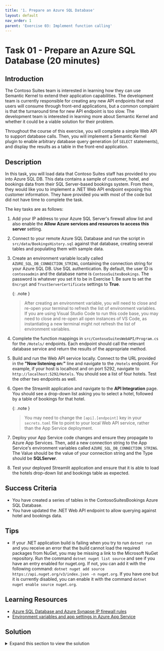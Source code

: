 ```yaml
---
title: '1. Prepare an Azure SQL Database'
layout: default
nav_order: 1
parent: 'Exercise 03: Implement function calling'
---
```


# Task 01 - Prepare an Azure SQL Database (20 minutes)

## Introduction

The Contoso Suites team is interested in learning how they can use Semantic Kernel to extend their application capabilities. The development team is currently responsible for creating any new API endpoints that end users will consume through front-end applications, but a common complaint is that the turnaround time for new API endpoint is too slow. The development team is interested in learning more about Semantic Kernel and whether it could be a viable solution for their problem.

Throughout the course of this exercise, you will complete a simple Web API to support database calls. Then, you will implement a Semantic Kernel plugin to enable arbitrary database query generation (of `SELECT` statements), and display the results as a table in the front-end application.

## Description

In this task, you will load data that Contoso Suites staff has provided to you into Azure SQL DB. This data contains a sample of customer, hotel, and bookings data from their SQL Server-based bookings system. From there, they would like you to implement a .NET Web API endpoint exposing this customer information. They have provided you with most of the code but did not have time to complete the task.

The key tasks are as follows:

1. Add your IP address to your Azure SQL Server's firewall allow list and also enable the **Allow Azure services and resources to access this server** setting.
2. Connect to your remote Azure SQL Database and run the script in `src/data/BookingsHistory.sql` against that database, creating several tables and populating them with sample data.
3. Create an environment variable locally called `AZURE_SQL_DB_CONNECTION_STRING`, containing the connection string for your Azure SQL DB. Use SQL authentication. By default, the user ID is `contosoadmin` and the database name is `ContosoSuitesBookings`. The password is whatever you set it to be in Exercise 1. Be sure to set the `Encrypt` and `TrustServerCertificate` settings to **True**.

    {: .note }
    > After creating an environment variable, you will need to close and re-open your terminal to refresh the list of environment variables. If you are using Visual Studio Code to run this code base, you may need to close and re-open all open instances of VS Code, as instantiating a new terminal might not refresh the list of environment variables.

4. Complete the function mappings in `src/ContosoSuitesWebAPI/Program.cs` for the `/Hotels/` endpoints. Each endpoint should call the relevant database service and return the results of the appropriate method.
5. Build and run the Web API service locally. Connect to the URL provided in the **"Now listening on:"** line and navigate to the `/Hotels` endpoint. For example, if your host is localhost and on port 5292, navigate to `http://localhost:5292/Hotels`. You should see a list of four hotels. Test the other two endpoints as well.
6. Open the Streamlit application and navigate to the **API Integration** page. You should see a drop-down list asking you to select a hotel, followed by a table of bookings for that hotel.

    {: .note }
    > You may need to change the `[api].[endpoint]` key in your `secrets.toml` file to point to your local Web API service, rather than the App Service deployment.

7. Deploy your App Service code changes and ensure they propagate to Azure App Services. Then, add a new connection string to the App Service's environment variables called `AZURE_SQL_DB_CONNECTION_STRING`. The Value should be the value of your connection string and the Type should be **SQLServer**.
8. Test your deployed Streamlit application and ensure that it is able to load the hotels drop-down list and bookings table as expected.

## Success Criteria

- You have created a series of tables in the ContosoSuitesBookings Azure SQL Database.
- You have updated the .NET Web API endpoint to allow querying against hotel and bookings data.

## Tips

- If your .NET application build is failing when you try to run `dotnet run` and you receive an error that the build cannot load the required packages from NuGet, you may be missing a link to the Microsoft NuGet repository. Run the command `dotnet nuget list source` and see if you have an entry enabled for nuget.org. If not, you can add it with the following command: `dotnet nuget add source https://api.nuget.org/v3/index.json -n nuget.org`. If you have one but it is currently disabled, you can enable it with the command `dotnet nuget enable source nuget.org`.

## Learning Resources

- [Azure SQL Database and Azure Synapse IP firewall rules](https://learn.microsoft.com/azure/azure-sql/database/firewall-configure?view=azuresql)
- [Environment variables and app settings in Azure App Service](https://learn.microsoft.com/azure/app-service/reference-app-settings?tabs=kudu%2Cdotnet)

## Solution

<details markdown="block">
<summary>Expand this section to view the solution</summary>

- To add your IP address to the Azure SQL Server's firewall allow list, first navigate to [the Azure portal](https://portal.azure.com). From there, find your resource group and select the **SQL server** service. In the **Security** menu on the left-hand side, choose the **Networking** option. Then, select the **Add your client IPv4 address** option in the **Firewall rules** heading. Select the **Allow Azure services and resources to access this server** checkbox and then select **Save** to save your changes.

    ![Allow your machine and Azure resources to connect to this Azure SQL Server.](../../media/Solution/0301_Networking.png)

- If you have a tool such as SQL Server Management Studio or Azure Data Studio already installed, you can connect to your Azure SQL Database via its endpoint--the server name in your SQL connection string. If you do not have a database tool installed, navigate to the **ContosoSuitesBookings** database in your resource group. Then, on the left-hand menu, select the **Query editor (preview)** menu option. Log in with your SQL user name (`contosoadmin` by default) and password. From there, you can paste the contents of `src/data/BookingsHistory.sql` to create the bookings history tables and load them with sample data.
- Create an environment variable locally, giving it the name `AZURE_SQL_DB_CONNECTION_STRING`. There are several ways to create an environment variable, including `setx` in the Windows command shell, the `$env` variable in PowerShell, and the **Environment Variables** option in the **Advanced** tab of System Properties.

    To perform this in PowerShell, you can run the following command:

    ```powershell
    $env:AZURE_SQL_DB_CONNECTION_STRING = 'Server=tcp:{your server}.database.windows.net,1433;Initial Catalog=ContosoSuitesBookings;Persist Security Info=False;User ID=contosoadmin;Password={your_password};MultipleActiveResultSets=False;Encrypt=True;TrustServerCertificate=False;Connection Timeout=30;'
    ```

    Should you wish to create an environment variable using the System Properties user interface, it is possible to do this as well.

    ![Creating a new environment variable in Windows](../../media/Solution/0301_EnvironmentVariable.png)

    {: .note }
    > After creating an environment variable, you will need to close and re-open your terminal to refresh the list of environment variables. If you are using Visual Studio Code to run this code base, you may need to close and re-open all open instances of VS Code, as instantiating a new terminal might not refresh the list of environment variables.
- The completed code for the three Hotels endpoints in `Program.cs` are as follows:

    ```csharp
    app.MapGet("/Hotels", async () => 
    {
        var hotels = await app.Services.GetRequiredService<IDatabaseService>().GetHotels();
        return hotels;
    })
        .WithName("GetHotels")
        .WithOpenApi();
    
    app.MapGet("/Hotels/{hotelId}/Bookings/", async (int hotelId) => 
    {
        var bookings = await app.Services.GetRequiredService<IDatabaseService>().GetBookingsForHotel(hotelId);
        return bookings;
    })
        .WithName("GetBookingsForHotel")
        .WithOpenApi();
    
    app.MapGet("/Hotels/{hotelId}/Bookings/{min_date}", async (int hotelId, DateTime min_date) => 
    {
        var bookings = await app.Services.GetRequiredService<IDatabaseService>().GetBookingsByHotelAndMinimumDate(hotelId, min_date);
        return bookings;
    })
        .WithName("GetRecentBookingsForHotel")
        .WithOpenApi();
    ```

- In order to create an environment variable for your App Service, perform the following actions.
  - Navigate back to your resource group in the Azure Portal. Then, select the **App Service** named `{your_unique_id}-api`. In the **Settings** menu, choose the **Environment variables** option. Then, navigate to the **Connection strings** tab and select the **Add** button.

     ![Creating a new environment variable for an Azure App Service](../../media/Solution/0301_AddEnvironmentVariable1.png)

  - Enter `AZURE_SQL_DB_CONNECTION_STRING` as the Name and then fill in your connection string for Value. For Type, select **SQLServer** from the drop-down. Then, select the **Save** button to save this environment variable.

     ![Filling in details for the new environment variable for an Azure App Service](../../media/Solution/0301_AddEnvironmentVariable2.png)

    After saving your changes, select the **Apply** button to finish saving the new connection string. This will restart your API service.

</details>
